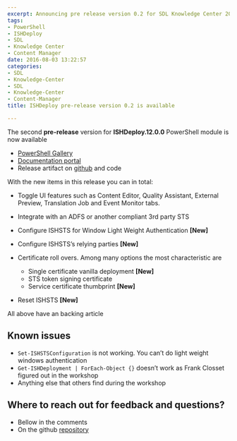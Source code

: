 ```yaml
---
excerpt: Announcing pre release version 0.2 for SDL Knowledge Center 2016 Content Manager
tags:
- PowerShell
- ISHDeploy
- SDL
- Knowledge Center
- Content Manager
date: 2016-08-03 13:22:57
categories:
- SDL
- Knowledge-Center
- SDL
- Knowledge-Center
- Content-Manager
title: ISHDeploy pre-release version 0.2 is available

---
```




The second **pre-release** version for **ISHDeploy.12.0.0** PowerShell module is now available

- [PowerShell Gallery](http://www.powershellgallery.com/packages/ISHDeploy.12.0.0/)
- [Documentation portal](https://sdl.github.io/ISHDeploy/12.0.0/)
- Release artifact on [github](https://github.com/sdl/ISHDeploy/releases/tag/0.2) and code

With the new items in this release you can in total:

- Toggle UI features such as Content Editor, Quality Assistant, External Preview, Translation Job and Event Monitor tabs.
- Integrate with an ADFS or another compliant 3rd party STS
- Configure ISHSTS for Window Light Weight Authentication **[New]**
- Configure ISHSTS’s relying parties **[New]**
- Certificate roll overs. Among many options the most characteristic are
    - Single certificate vanilla deployment **[New]**
    - STS token signing certificate
    - Service certificate thumbprint **[New]**

- Reset ISHSTS **[New]**

All above have an backing article

## Known issues

- `Set-ISHSTSConfiguration` is not working. You can’t do light weight windows authentication
- `Get-ISHDeployment | ForEach-Object {}` doesn’t work as Frank Closset figured out in the workshop
- Anything else that others find during the workshop

## Where to reach out for feedback and questions?

- Bellow in the comments
- On the github [repository](https://github.com/sdl/ISHDeploy/)
